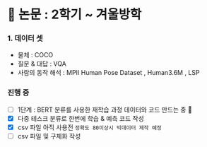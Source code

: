 # 🥇 논문 : 2학기 ~ 겨울방학

### 1. 데이터 셋

- 물체 : COCO <br>
- 질문 & 대답 : VQA <br>
- 사람의 동작 해석 : MPII Human Pose Dataset , Human3.6M , LSP

### 진행 중
- [ ] 1단계 : BERT 분류를 사용한 재학습 과정 데이터와 코드 만드는 중 :tada: <br>
- [x] 다중 테스크 분류로 한번에 학습 & 예측 코드 작성
- [x] csv 파일 아직 사용전 `정확도 80이상시 빅데이터 제작 예정`
- [ ] csv 파일 및 구체화 작성
